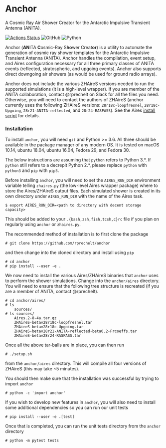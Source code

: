 # Anchor

A Cosmic Ray Air Shower Creator for the Antarctic Impulsive Transient Antenna (ANITA).

[![Actions Status](https://github.com/rprechelt/anchor/workflows/tests/badge.svg)](https://github.com/rprechelt/anchor/actions)
![GitHub](https://img.shields.io/github/license/rprechelt/anchor?logoColor=brightgreen)
![Python](https://img.shields.io/badge/python-3.6%20%7C%203.7%20%7C%203.8-blue)

Anchor (**AN**ITA **C**osmic-Ray S**ho**wer Creat**or**) is a utility to
automate the generation of cosmic ray shower templates for the Antarctic
Impulsive Transient Antenna (ANITA). Anchor handles the compilation, event setup,
and Aires configuration necessary for all three primary classes of ANITA events
(reflected, stratospheric, and upgoing events). Anchor also supports direct downgoing air showers (as would be used for ground radio arrays).

Anchor does not include the various ZHAireS versions needed to run the supported simulations (it is a high-level wrapper). If you are member of the ANITA collaboration, contact @rprechelt on Slack for all the files you need. Otherwise, you will need to contact the authors of ZHAireS (anchor currently uses the following ZHAireS versions: `28r18c-loopfresnel`, `28r18c-Upgoing`, `28r21-ANITA-reflected`, and `28r24-RASPASS`). See the Aires [install script](aires/setup.sh) for details.

### Installation

To install `anchor`, you will need `git` and Python >= 3.6. All three should be available in the package manager of any modern OS. It is tested on macOS 10.14, ubuntu 18.04, ubuntu 16.04, Fedora 29, and Fedora 30.

The below instructions are assuming that `python` refers to Python 3.\*. If `python` still refers to a decrepit Python 2.\*, please replace `python` with `python3` and `pip` with `pip3`.

Before installing `anchor`, you will need to set the `AIRES_RUN_DIR` environment variable telling `zhaires.py` (the low-level Aires wrapper package) where to store the Aires/ZHAireS output files. Each simulated shower is created in its own directory under `AIRES_RUN_DIR` with the name of the Aires task.

    $ export AIRES_RUN_DIR=<path to directory with decent storage capacity>
    
This should be added to your `.{bash,zsh,fish,tcsh,c}rc` file if you plan on regularly using `anchor` or `zhaires.py`.

The recommended method of installation is to first clone the package

    # git clone https://github.com/rprechelt/anchor
	
and then change into the cloned directory and install using `pip`

    # cd anchor
    # pip install --user -e .
	
We now need to install the various Aires/ZHAireS binaries that `anchor` uses to perform the shower simulations. Change into the `anchor/aires` directory. You will need to ensure that the following tree structure is recreated (if you are a member of ANITA, contact @rprechelt).

    # cd anchor/aires/
	# ls
	    sources/
    # ls sources/
        Aires.2-8-4a.tar.gz
        ZHAireS-betav28r18c-loopfresnel.tar
        ZHAireS-betav28r18c-Upgoing.tar
        ZHAireS-betav28r21-ANITA-reflected-beta0.2-Frcoeffs.tar
        ZHAireS-betav28r24-RASPASS.tar
		
Once all the above tar-balls are in place, you can then run

    # ./setup.sh
	
from the `anchor/aires` directory. This will compile all four versions of ZHAireS (this may take ~5 minutes).

You should then make sure that the installation was successful by trying to import `anchor`

    # python -c 'import anchor'

If you wish to develop new features in `anchor`, you will also need to install some additional dependencies so you can run our unit tests

    # pip install --user -e .[test]
	
Once that is completed, you can run the unit tests directory from the `anchor` directory

    # python -m pytest tests


